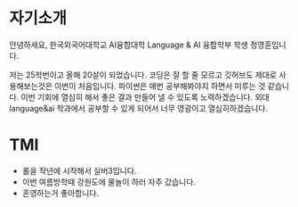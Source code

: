# 자기소개

안녕하세요, 한국외국어대학교 AI융합대학 Language & AI 융합학부 학생 정영훈입니다.

저는 25학번이고 올해 20살이 되었습니다. 코딩은 잘 할 줄 모르고 깃허브도 제대로 사용해보는것은 이번이 처음입니다. 파이썬은 매번 공부해봐야지 하면서 미루는 것 같습니다. 이번 기회에 열심히 해서 좋은 결과 만들어 낼 수 있도록 노력하겠습니다.
외대 language&ai 학과에서 공부할 수 있게 되어서 너무 영광이고 열심히하겠습니다.

# TMI
- 롤을 작년에 시작해서 실버3입니다.
- 이번 여름방학때 강원도에 물놀이 하러 자주 갔습니다. 
- 혼영하는거 좋아합니다.
